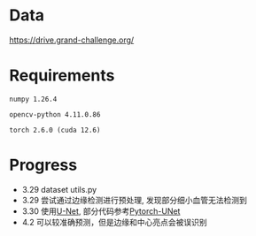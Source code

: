 # Data
https://drive.grand-challenge.org/
# Requirements
```numpy 1.26.4```

```opencv-python 4.11.0.86```

```torch 2.6.0 (cuda 12.6)```
# Progress
* 3.29 dataset utils.py
* 3.29 尝试通过边缘检测进行预处理, 发现部分细小血管无法检测到
* 3.30 使用[U-Net](https://arxiv.org/pdf/1505.04597), 部分代码参考[Pytorch-UNet](https://github.com/milesial/Pytorch-UNet)
* 4.2 可以较准确预测，但是边缘和中心亮点会被误识别